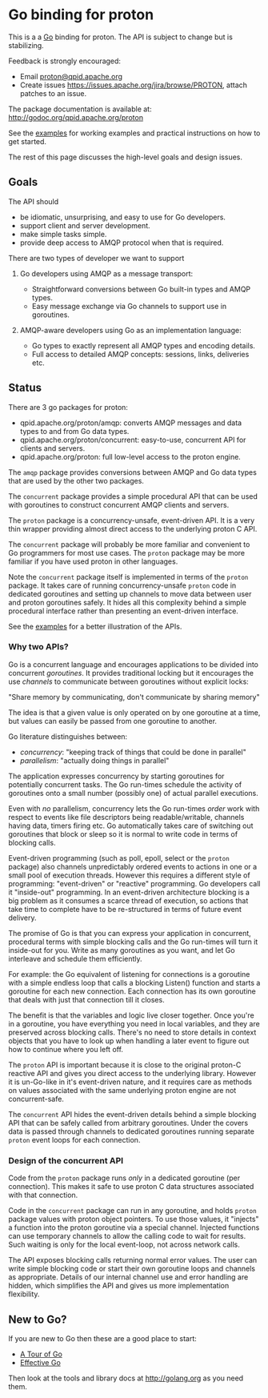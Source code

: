 # Go binding for proton

This is a a [Go](http://golang.org) binding for proton.
The API is subject to change but is stabilizing.

Feedback is strongly encouraged:

- Email <proton@qpid.apache.org>
- Create issues <https://issues.apache.org/jira/browse/PROTON>, attach patches to an issue.

The package documentation is available at: <http://godoc.org/qpid.apache.org/proton>

See the [examples](https://github.com/apache/qpid-proton/blob/master/examples/cpp/README.mdw)
for working examples and practical instructions on how to get started.

The rest of this page discusses the high-level goals and design issues.

## Goals

The API should

- be idiomatic, unsurprising, and easy to use for Go developers.
- support client and server development.
- make simple tasks simple.
- provide deep access to AMQP protocol when that is required.

There are two types of developer we want to support

1. Go developers using AMQP as a message transport:
   - Straightforward conversions between Go built-in types and AMQP types.
   - Easy message exchange via Go channels to support use in goroutines.

2. AMQP-aware developers using Go as an implementation language:
   - Go types to exactly represent all AMQP types and encoding details.
   - Full access to detailed AMQP concepts: sessions, links, deliveries etc.

## Status

There are 3 go packages for proton:

- qpid.apache.org/proton/amqp: converts AMQP messages and data types to and from Go data types.
- qpid.apache.org/proton/concurrent: easy-to-use, concurrent API for clients and servers.
- qpid.apache.org/proton: full low-level access to the proton engine.

The `amqp` package provides conversions between AMQP and Go data types that are
used by the other two packages.

The `concurrent` package provides a simple procedural API that can be used with
goroutines to construct concurrent AMQP clients and servers.

The `proton` package is a concurrency-unsafe, event-driven API. It is a very
thin wrapper providing almost direct access to the underlying proton C API.

The `concurrent` package will probably be more familiar and convenient to Go
programmers for most use cases. The `proton` package may be more familiar if
you have used proton in other languages.

Note the `concurrent` package itself is implemented in terms of the `proton`
package. It takes care of running concurrency-unsafe `proton` code in dedicated
goroutines and setting up channels to move data between user and proton
goroutines safely. It hides all this complexity behind a simple procedural
interface rather than presenting an event-driven interface.

See the [examples](../../../examples/go/README.md) for a better illustration of the APIs.

### Why two APIs?

Go is a concurrent language and encourages applications to be divided into
concurrent *goroutines*. It provides traditional locking but it encourages the
use *channels* to communicate between goroutines without explicit locks:

  "Share memory by communicating, don't communicate by sharing memory"

The idea is that a given value is only operated on by one goroutine at a time,
but values can easily be passed from one goroutine to another.

Go literature distinguishes between:

- *concurrency*: "keeping track of things that could be done in parallel"
- *parallelism*: "actually doing things in parallel"

The application expresses concurrency by starting goroutines for potentially
concurrent tasks. The Go run-times schedule the activity of goroutines onto a
small number (possibly one) of actual parallel executions.

Even with *no* parallelism, concurrency lets the Go run-times *order* work with
respect to events like file descriptors being readable/writable, channels having
data, timers firing etc. Go automatically takes care of switching out goroutines
that block or sleep so it is normal to write code in terms of blocking calls.

Event-driven programming (such as poll, epoll, select or the `proton` package)
also channels unpredictably ordered events to actions in one or a small pool of
execution threads. However this requires a different style of programming:
"event-driven" or "reactive" programming. Go developers call it "inside-out"
programming. In an event-driven architecture blocking is a big problem as it
consumes a scarce thread of execution, so actions that take time to complete
have to be re-structured in terms of future event delivery.

The promise of Go is that you can express your application in concurrent,
procedural terms with simple blocking calls and the Go run-times will turn it
inside-out for you. Write as many goroutines as you want, and let Go interleave
and schedule them efficiently.

For example: the Go equivalent of listening for connections is a goroutine with
a simple endless loop that calls a blocking Listen() function and starts a
goroutine for each new connection. Each connection has its own goroutine that
deals with just that connection till it closes.

The benefit is that the variables and logic live closer together. Once you're in
a goroutine, you have everything you need in local variables, and they are
preserved across blocking calls. There's no need to store details in context
objects that you have to look up when handling a later event to figure out how
to continue where you left off.

The `proton` API is important because it is close to the original proton-C
reactive API and gives you direct access to the underlying library. However it
is un-Go-like in it's event-driven nature, and it requires care as methods on
values associated with the same underlying proton engine are not
concurrent-safe.

The `concurrent` API hides the event-driven details behind a simple blocking API
that can be safely called from arbitrary goroutines. Under the covers data is
passed through channels to dedicated goroutines running separate `proton` event
loops for each connection.

### Design of the concurrent API

Code from the `proton` package runs _only_ in a dedicated goroutine (per
connection). This makes it safe to use proton C data structures associated with
that connection.

Code in the `concurrent` package can run in any goroutine, and holds `proton`
package values with proton object pointers.  To use those values, it "injects" a
function into the proton goroutine via a special channel. Injected functions
can use temporary channels to allow the calling code to wait for results. Such
waiting is only for the local event-loop, not across network calls.

The API exposes blocking calls returning normal error values. The user can write
simple blocking code or start their own goroutine loops and channels as
appropriate. Details of our internal channel use and error handling are hidden,
which simplifies the API and gives us more implementation flexibility.

## New to Go?

If you are new to Go then these are a good place to start:

- [A Tour of Go](http://tour.golang.org)
- [Effective Go](http://golang.org/doc/effective_go.html)

Then look at the tools and library docs at <http://golang.org> as you need them.
